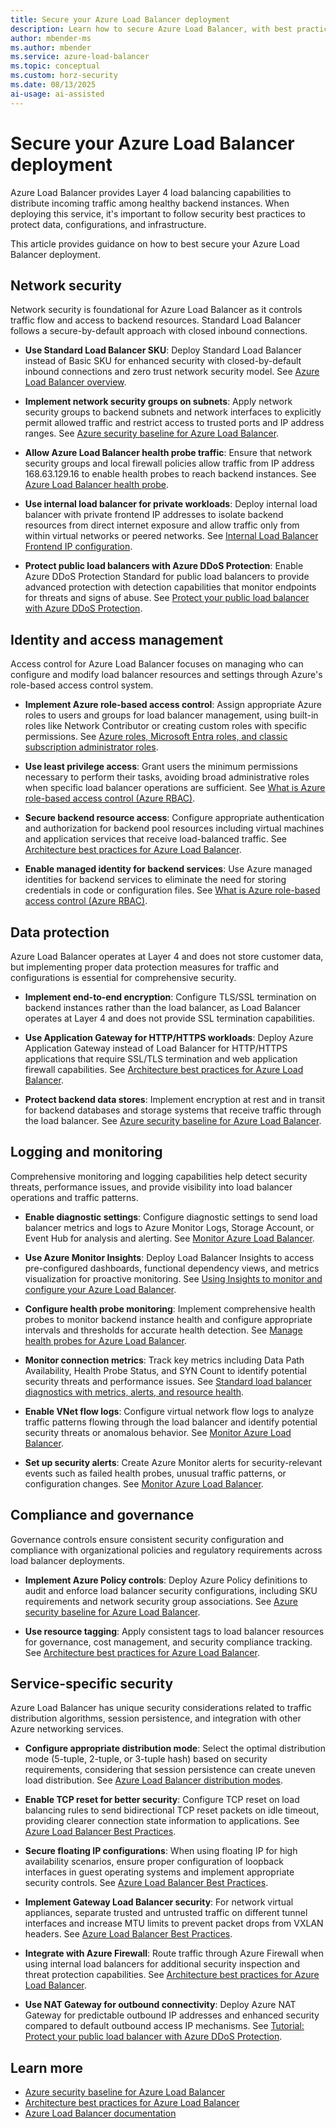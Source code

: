 ```yaml
---
title: Secure your Azure Load Balancer deployment
description: Learn how to secure Azure Load Balancer, with best practices for protecting your deployment.
author: mbender-ms
ms.author: mbender
ms.service: azure-load-balancer
ms.topic: conceptual
ms.custom: horz-security
ms.date: 08/13/2025
ai-usage: ai-assisted
---
```


# Secure your Azure Load Balancer deployment

Azure Load Balancer provides Layer 4 load balancing capabilities to distribute incoming traffic among healthy backend instances. When deploying this service, it's important to follow security best practices to protect data, configurations, and infrastructure.

This article provides guidance on how to best secure your Azure Load Balancer deployment.

## Network security

Network security is foundational for Azure Load Balancer as it controls traffic flow and access to backend resources. Standard Load Balancer follows a secure-by-default approach with closed inbound connections.

- **Use Standard Load Balancer SKU**: Deploy Standard Load Balancer instead of Basic SKU for enhanced security with closed-by-default inbound connections and zero trust network security model. See [Azure Load Balancer overview](load-balancer-overview.md).

- **Implement network security groups on subnets**: Apply network security groups to backend subnets and network interfaces to explicitly permit allowed traffic and restrict access to trusted ports and IP address ranges. See [Azure security baseline for Azure Load Balancer](/security/benchmark/azure/baselines/azure-load-balancer-security-baseline#network-security).

- **Allow Azure Load Balancer health probe traffic**: Ensure that network security groups and local firewall policies allow traffic from IP address 168.63.129.16 to enable health probes to reach backend instances. See [Azure Load Balancer health probe](load-balancer-custom-probe-overview.md).

- **Use internal load balancer for private workloads**: Deploy internal load balancer with private frontend IP addresses to isolate backend resources from direct internet exposure and allow traffic only from within virtual networks or peered networks. See [Internal Load Balancer Frontend IP configuration](components.md#frontend-ip-configuration).

- **Protect public load balancers with Azure DDoS Protection**: Enable Azure DDoS Protection Standard for public load balancers to provide advanced protection with detection capabilities that monitor endpoints for threats and signs of abuse. See [Protect your public load balancer with Azure DDoS Protection](tutorial-protect-load-balancer-ddos.md).


## Identity and access management

Access control for Azure Load Balancer focuses on managing who can configure and modify load balancer resources and settings through Azure's role-based access control system.

- **Implement Azure role-based access control**: Assign appropriate Azure roles to users and groups for load balancer management, using built-in roles like Network Contributor or creating custom roles with specific permissions. See [Azure roles, Microsoft Entra roles, and classic subscription administrator roles](/azure/role-based-access-control/rbac-and-directory-admin-roles#azure-roles).

- **Use least privilege access**: Grant users the minimum permissions necessary to perform their tasks, avoiding broad administrative roles when specific load balancer operations are sufficient. See [What is Azure role-based access control (Azure RBAC)](/azure/role-based-access-control/overview).

- **Secure backend resource access**: Configure appropriate authentication and authorization for backend pool resources including virtual machines and application services that receive load-balanced traffic. See [Architecture best practices for Azure Load Balancer](/azure/well-architected/service-guides/azure-load-balancer#security).

- **Enable managed identity for backend services**: Use Azure managed identities for backend services to eliminate the need for storing credentials in code or configuration files. See [What is Azure role-based access control (Azure RBAC)](/azure/role-based-access-control/overview).

## Data protection

Azure Load Balancer operates at Layer 4 and does not store customer data, but implementing proper data protection measures for traffic and configurations is essential for comprehensive security.

- **Implement end-to-end encryption**: Configure TLS/SSL termination on backend instances rather than the load balancer, as Load Balancer operates at Layer 4 and does not provide SSL termination capabilities.

- **Use Application Gateway for HTTP/HTTPS workloads**: Deploy Azure Application Gateway instead of Load Balancer for HTTP/HTTPS applications that require SSL/TLS termination and web application firewall capabilities. See [Architecture best practices for Azure Load Balancer](/azure/well-architected/service-guides/azure-load-balancer#security).

- **Protect backend data stores**: Implement encryption at rest and in transit for backend databases and storage systems that receive traffic through the load balancer. See [Azure security baseline for Azure Load Balancer](/security/benchmark/azure/baselines/azure-load-balancer-security-baseline).


## Logging and monitoring

Comprehensive monitoring and logging capabilities help detect security threats, performance issues, and provide visibility into load balancer operations and traffic patterns.

- **Enable diagnostic settings**: Configure diagnostic settings to send load balancer metrics and logs to Azure Monitor Logs, Storage Account, or Event Hub for analysis and alerting. See [Monitor Azure Load Balancer](monitor-load-balancer.md#creating-a-diagnostic-setting).

- **Use Azure Monitor Insights**: Deploy Load Balancer Insights to access pre-configured dashboards, functional dependency views, and metrics visualization for proactive monitoring. See [Using Insights to monitor and configure your Azure Load Balancer](load-balancer-insights.md).

- **Configure health probe monitoring**: Implement comprehensive health probes to monitor backend instance health and configure appropriate intervals and thresholds for accurate health detection. See [Manage health probes for Azure Load Balancer](manage-probes-how-to.md).

- **Monitor connection metrics**: Track key metrics including Data Path Availability, Health Probe Status, and SYN Count to identify potential security threats and performance issues. See [Standard load balancer diagnostics with metrics, alerts, and resource health](load-balancer-standard-diagnostics.md#multi-dimensional-metrics).

- **Enable VNet flow logs**: Configure virtual network flow logs to analyze traffic patterns flowing through the load balancer and identify potential security threats or anomalous behavior. See [Monitor Azure Load Balancer](monitor-load-balancer.md#analyzing-load-balancer-traffic-with-vnet-flow-logs).

- **Set up security alerts**: Create Azure Monitor alerts for security-relevant events such as failed health probes, unusual traffic patterns, or configuration changes. See [Monitor Azure Load Balancer](monitor-load-balancer.md).

## Compliance and governance

Governance controls ensure consistent security configuration and compliance with organizational policies and regulatory requirements across load balancer deployments.

- **Implement Azure Policy controls**: Deploy Azure Policy definitions to audit and enforce load balancer security configurations, including SKU requirements and network security group associations. See [Azure security baseline for Azure Load Balancer](/security/benchmark/azure/baselines/azure-load-balancer-security-baseline#asset-management).

- **Use resource tagging**: Apply consistent tags to load balancer resources for governance, cost management, and security compliance tracking. See [Architecture best practices for Azure Load Balancer](/azure/well-architected/service-guides/azure-load-balancer#azure-policies).

## Service-specific security

Azure Load Balancer has unique security considerations related to traffic distribution algorithms, session persistence, and integration with other Azure networking services.

- **Configure appropriate distribution mode**: Select the optimal distribution mode (5-tuple, 2-tuple, or 3-tuple hash) based on security requirements, considering that session persistence can create uneven load distribution. See [Azure Load Balancer distribution modes](distribution-mode-concepts.md).

- **Enable TCP reset for better security**: Configure TCP reset on load balancing rules to send bidirectional TCP reset packets on idle timeout, providing clearer connection state information to applications. See [Azure Load Balancer Best Practices](load-balancer-best-practices.md#enable-tcp-resets).

- **Secure floating IP configurations**: When using floating IP for high availability scenarios, ensure proper configuration of loopback interfaces in guest operating systems and implement appropriate security controls. See [Azure Load Balancer Best Practices](load-balancer-best-practices.md#configure-loop-back-interface-when-setting-up-floating-ip).

- **Implement Gateway Load Balancer security**: For network virtual appliances, separate trusted and untrusted traffic on different tunnel interfaces and increase MTU limits to prevent packet drops from VXLAN headers. See [Azure Load Balancer Best Practices](load-balancer-best-practices.md#implement-gateway-load-balancer-configuration-best-practices).

- **Integrate with Azure Firewall**: Route traffic through Azure Firewall when using internal load balancers for additional security inspection and threat protection capabilities. See [Architecture best practices for Azure Load Balancer](/azure/well-architected/service-guides/azure-load-balancer#security).

- **Use NAT Gateway for outbound connectivity**: Deploy Azure NAT Gateway for predictable outbound IP addresses and enhanced security compared to default outbound access IP mechanisms. See [Tutorial: Protect your public load balancer with Azure DDoS Protection](tutorial-protect-load-balancer-ddos.md#create-nat-gateway).

## Learn more

- [Azure security baseline for Azure Load Balancer](/security/benchmark/azure/baselines/azure-load-balancer-security-baseline)
- [Architecture best practices for Azure Load Balancer](/azure/well-architected/service-guides/azure-load-balancer)
- [Azure Load Balancer documentation](/azure/load-balancer/)
